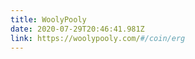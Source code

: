 ```yaml
---
title: WoolyPooly
date: 2020-07-29T20:46:41.981Z
link: https://woolypooly.com/#/coin/erg
---
```

